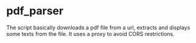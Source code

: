 # pdf_parser

The script basically downloads a pdf file from a url, extracts and displays some texts from the file.
It uses a proxy to avoid CORS restrictions.
